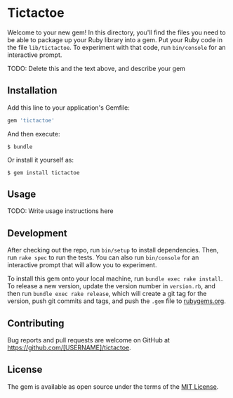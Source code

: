 # Tictactoe

Welcome to your new gem! In this directory, you'll find the files you need to be able to package up your Ruby library into a gem. Put your Ruby code in the file `lib/tictactoe`. To experiment with that code, run `bin/console` for an interactive prompt.

TODO: Delete this and the text above, and describe your gem

## Installation

Add this line to your application's Gemfile:

```ruby
gem 'tictactoe'
```

And then execute:

    $ bundle

Or install it yourself as:

    $ gem install tictactoe

## Usage

TODO: Write usage instructions here

## Development

After checking out the repo, run `bin/setup` to install dependencies. Then, run `rake spec` to run the tests. You can also run `bin/console` for an interactive prompt that will allow you to experiment.

To install this gem onto your local machine, run `bundle exec rake install`. To release a new version, update the version number in `version.rb`, and then run `bundle exec rake release`, which will create a git tag for the version, push git commits and tags, and push the `.gem` file to [rubygems.org](https://rubygems.org).

## Contributing

Bug reports and pull requests are welcome on GitHub at https://github.com/[USERNAME]/tictactoe.


## License

The gem is available as open source under the terms of the [MIT License](http://opensource.org/licenses/MIT).

